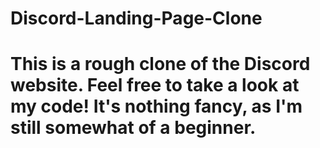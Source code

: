 # Discord-Landing-Page-Clone
# This is a rough clone of the Discord website. Feel free to take a look at my code! It's nothing fancy, as I'm still somewhat of a beginner.
